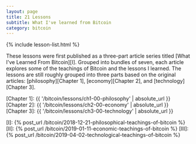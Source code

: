```yaml
---
layout: page
title: 21 Lessons
subtitle: What I've learned from Bitcoin
category: bitcoin
---
```




{% include lesson-list.html %}

These lessons were first published as a three-part article series titled
[What I've Learned From Bitcoin][I]. Grouped into bundles of seven, each article
explores some of the teachings of Bitcoin and the lessons I learned. The lessons
are still roughly grouped into three parts based on the original articles:
[philosophy][Chapter 1], [economy][Chapter 2], and [technology][Chapter 3].


[Chapter 1]: {{ '/bitcoin/lessons/ch1-00-philosophy' | absolute_url }}
[Chapter 2]: {{ '/bitcoin/lessons/ch2-00-economy' | absolute_url }}
[Chapter 3]: {{ '/bitcoin/lessons/ch3-00-technology' | absolute_url }}

[I]: {% post_url /bitcoin/2018-12-21-philosophical-teachings-of-bitcoin %}
[II]: {% post_url /bitcoin/2019-01-11-economic-teachings-of-bitcoin %}
[III]: {% post_url /bitcoin/2019-04-02-technological-teachings-of-bitcoin %}
